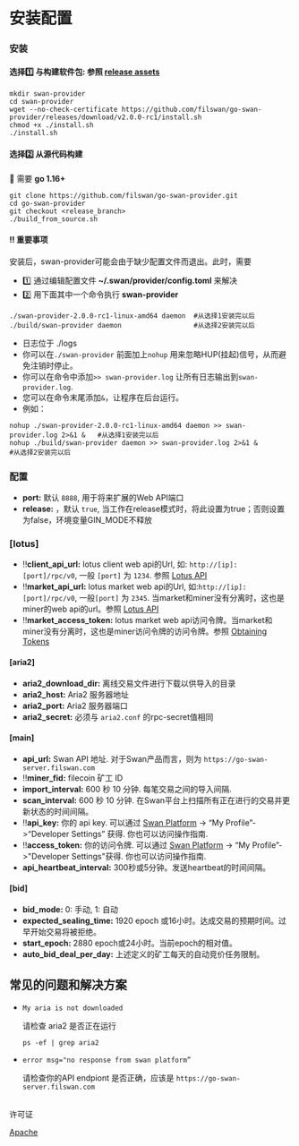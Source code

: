 # 安装配置

### 安装

#### 选择1️⃣ **与构建软件包**: 参照 [release assets](https://github.com/filswan/go-swan-provider/releases) <a href="#xuan-ze-one-yu-gou-jian-ruan-jian-bao-can-zhao-releaseassets" id="xuan-ze-one-yu-gou-jian-ruan-jian-bao-can-zhao-releaseassets"></a>

```
mkdir swan-provider
cd swan-provider
wget --no-check-certificate https://github.com/filswan/go-swan-provider/releases/download/v2.0.0-rc1/install.sh
chmod +x ./install.sh
./install.sh
```

#### 选择2️⃣ 从源代码构建

🔔 需要 **go 1.16+**

```
git clone https://github.com/filswan/go-swan-provider.git
cd go-swan-provider
git checkout <release_branch>
./build_from_source.sh
```

#### ‼️ 重要事项

安装后，swan-provider可能会由于缺少配置文件而退出。此时，需要

* 1️⃣ 通过编辑配置文件 **\~/.swan/provider/config.toml** 来解决
* 2️⃣ 用下面其中一个命令执行 **swan-provider**

```
./swan-provider-2.0.0-rc1-linux-amd64 daemon  #从选择1安装完以后
./build/swan-provider daemon                  #从选择2安装完以后
```

* 日志位于 ./logs
* 你可以在`./swan-provider` 前面加上`nohup` 用来忽略HUP(挂起)信号，从而避免注销时停止。
* 你可以在命令中添加`>> swan-provider.log` 让所有日志输出到`swan-provider.log`.
* 您可以在命令末尾添加`&`，让程序在后台运行。
* 例如：

```
nohup ./swan-provider-2.0.0-rc1-linux-amd64 daemon >> swan-provider.log 2>&1 &   #从选择1安装完以后
nohup ./build/swan-provider daemon >> swan-provider.log 2>&1 &                   #从选择2安装完以后
```

### 配置 <a href="#pei-zhi" id="pei-zhi"></a>

* **port:** 默认 `8888`, 用于将来扩展的Web API端口
* **release:** ，默认 `true`, 当工作在release模式时，将此设置为true；否则设置为false，环境变量GIN\_MODE不释放

### \[lotus]

* ‼️**client\_api\_url:** lotus client web api的Url, 如: `http://[ip]:[port]/rpc/v0`, 一般 `[port]` 为 `1234`. 参照 [Lotus API](https://docs.filecoin.io/reference/lotus-api/)
* ‼️**market\_api\_url:** lotus market web api的Url, 如:`http://[ip]:[port]/rpc/v0`, 一般`[port]` 为 `2345`. 当market和miner没有分离时，这也是miner的web api的url。参照 [Lotus API](https://docs.filecoin.io/reference/lotus-api/)
* ‼️**market\_access\_token:** lotus market web api访问令牌。当market和miner没有分离时，这也是miner访问令牌的访问令牌。参照 [Obtaining Tokens](https://docs.filecoin.io/build/lotus/api-tokens/#obtaining-tokens)

#### \[aria2] <a href="#aria2" id="aria2"></a>

* **aria2\_download\_dir:** 离线交易文件进行下载以供导入的目录
* **aria2\_host:** Aria2 服务器地址
* **aria2\_port:** Aria2 服务器端口
* **aria2\_secret:** 必须与 `aria2.conf` 的rpc-secret值相同

#### \[main] <a href="#main" id="main"></a>

* **api\_url:** Swan API 地址. 对于Swan产品而言，则为 `https://go-swan-server.filswan.com`
* ‼️**miner\_fid:** filecoin 矿工 ID
* **import\_interval:** 600 秒 10 分钟. 每笔交易之间的导入间隔.
* **scan\_interval:** 600 秒 10 分钟. 在Swan平台上扫描所有正在进行的交易并更新状态的时间间隔。
* ‼️**api\_key:** 你的 api key. 可以通过 [Swan Platform](https://console.filswan.com/#/dashboard) -> “My Profile”->“Developer Settings” 获得. 你也可以访问操作指南.
* ‼️**access\_token:** 你的访问令牌. 可以通过 [Swan Platform](https://console.filswan.com/#/dashboard) -> “My Profile”->"Developer Settings"获得. 你也可以访问操作指南.
* **api\_heartbeat\_interval:** 300秒或5分钟。发送heartbeat的时间间隔。

#### \[bid] <a href="#bid" id="bid"></a>

* **bid\_mode:** 0: 手动, 1: 自动
* **expected\_sealing\_time:** 1920 epoch 或16小时。达成交易的预期时间。过早开始交易将被拒绝。
* **start\_epoch:** 2880 epoch或24小时。当前epoch的相对值。
* **auto\_bid\_deal\_per\_day:** 上述定义的矿工每天的自动竞价任务限制。

## 常见的问题和解决方案 <a href="#chang-jian-de-wen-ti-he-jie-jue-fang-an" id="chang-jian-de-wen-ti-he-jie-jue-fang-an"></a>

*   `My aria is not downloaded`

    请检查 aria2 是否正在运行

    ```shell
    ps -ef | grep aria2
    ```
*   `error msg="no response from swan platform”`

    请检查你的API endpiont 是否正确，应该是 `https://go-swan-server.filswan.com`

\
许可证

[Apache](https://github.com/filswan/go-swan-provider/blob/main/LICENSE)
